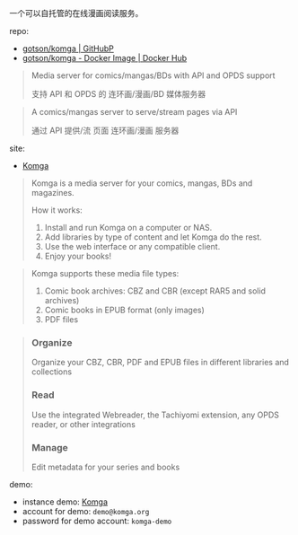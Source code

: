 
一个可以自托管的在线漫画阅读服务。

repo: 

[repo]: https://github.com/gotson/komga.git
[docker]: https://hub.docker.com/r/gotson/komga

- [gotson/komga | GitHubP][repo]
- [gotson/komga - Docker Image | Docker Hub][docker]

> Media server for comics/mangas/BDs with API and OPDS support
> 
> 支持 API 和 OPDS 的 连环画/漫画/BD 媒体服务器 
> 

> A comics/mangas server to serve/stream pages via API
> 
> 通过 API 提供/流 页面 连环画/漫画 服务器
> 

site:

[site]: https://komga.org 

- [Komga][site]

> Komga is a media server for your comics, mangas, BDs and magazines.
> 
> How it works:
> 
> 1. Install and run Komga on a computer or NAS.
> 2. Add libraries by type of content and let Komga do the rest.
> 3. Use the web interface or any compatible client.
> 4. Enjoy your books!
> 

> Komga supports these media file types: 
> 
> 1. Comic book archives: CBZ and CBR (except RAR5 and solid archives)
> 2. Comic books in EPUB format (only images)
> 3. PDF files
> 

> ### Organize
> 
> Organize your CBZ, CBR, PDF and EPUB files
>  in different libraries and collections
> 
> ### Read
> 
> Use the integrated Webreader,
>  the Tachiyomi extension,
>  any OPDS reader,
>  or other integrations
> 
> ### Manage
> 
> Edit metadata for your series and books
> 

demo: 

[demo]: https://demo.komga.org

- instance demo: [Komga][demo]
- account for demo: `demo@komga.org`
- password for demo account: `komga-demo`
